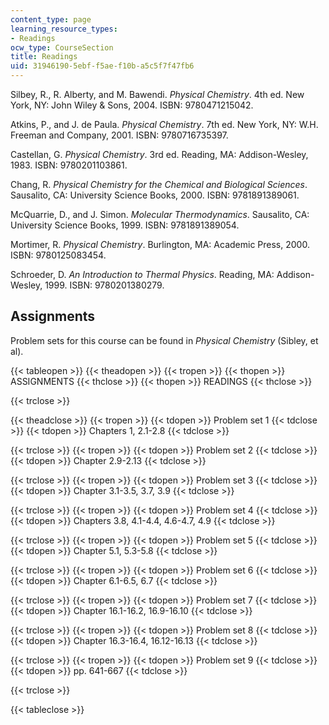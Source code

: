 ```yaml
---
content_type: page
learning_resource_types:
- Readings
ocw_type: CourseSection
title: Readings
uid: 31946190-5ebf-f5ae-f10b-a5c5f7f47fb6
---
```


Silbey, R., R. Alberty, and M. Bawendi. _Physical Chemistry_. 4th ed. New York, NY: John Wiley & Sons, 2004. ISBN: 9780471215042.

Atkins, P., and J. de Paula. _Physical Chemistry_. 7th ed. New York, NY: W.H. Freeman and Company, 2001. ISBN: 9780716735397.

Castellan, G. _Physical Chemistry_. 3rd ed. Reading, MA: Addison-Wesley, 1983. ISBN: 9780201103861.

Chang, R. _Physical Chemistry for the Chemical and Biological Sciences_. Sausalito, CA: University Science Books, 2000. ISBN: 9781891389061.

McQuarrie, D., and J. Simon. _Molecular Thermodynamics_. Sausalito, CA: University Science Books, 1999. ISBN: 9781891389054.

Mortimer, R. _Physical Chemistry_. Burlington, MA: Academic Press, 2000. ISBN: 9780125083454.

Schroeder, D. _An Introduction to Thermal Physics_. Reading, MA: Addison-Wesley, 1999. ISBN: 9780201380279.

Assignments
-----------

Problem sets for this course can be found in _Physical Chemistry_ (Sibley, et al).

{{< tableopen >}}
{{< theadopen >}}
{{< tropen >}}
{{< thopen >}}
ASSIGNMENTS
{{< thclose >}}
{{< thopen >}}
READINGS
{{< thclose >}}

{{< trclose >}}

{{< theadclose >}}
{{< tropen >}}
{{< tdopen >}}
Problem set 1
{{< tdclose >}}
{{< tdopen >}}
Chapters 1, 2.1-2.8
{{< tdclose >}}

{{< trclose >}}
{{< tropen >}}
{{< tdopen >}}
Problem set 2
{{< tdclose >}}
{{< tdopen >}}
Chapter 2.9-2.13
{{< tdclose >}}

{{< trclose >}}
{{< tropen >}}
{{< tdopen >}}
Problem set 3
{{< tdclose >}}
{{< tdopen >}}
Chapter 3.1-3.5, 3.7, 3.9
{{< tdclose >}}

{{< trclose >}}
{{< tropen >}}
{{< tdopen >}}
Problem set 4
{{< tdclose >}}
{{< tdopen >}}
Chapters 3.8, 4.1-4.4, 4.6-4.7, 4.9
{{< tdclose >}}

{{< trclose >}}
{{< tropen >}}
{{< tdopen >}}
Problem set 5
{{< tdclose >}}
{{< tdopen >}}
Chapter 5.1, 5.3-5.8
{{< tdclose >}}

{{< trclose >}}
{{< tropen >}}
{{< tdopen >}}
Problem set 6
{{< tdclose >}}
{{< tdopen >}}
Chapter 6.1-6.5, 6.7
{{< tdclose >}}

{{< trclose >}}
{{< tropen >}}
{{< tdopen >}}
Problem set 7
{{< tdclose >}}
{{< tdopen >}}
Chapter 16.1-16.2, 16.9-16.10
{{< tdclose >}}

{{< trclose >}}
{{< tropen >}}
{{< tdopen >}}
Problem set 8
{{< tdclose >}}
{{< tdopen >}}
Chapter 16.3-16.4, 16.12-16.13
{{< tdclose >}}

{{< trclose >}}
{{< tropen >}}
{{< tdopen >}}
Problem set 9
{{< tdclose >}}
{{< tdopen >}}
pp. 641-667
{{< tdclose >}}

{{< trclose >}}

{{< tableclose >}}